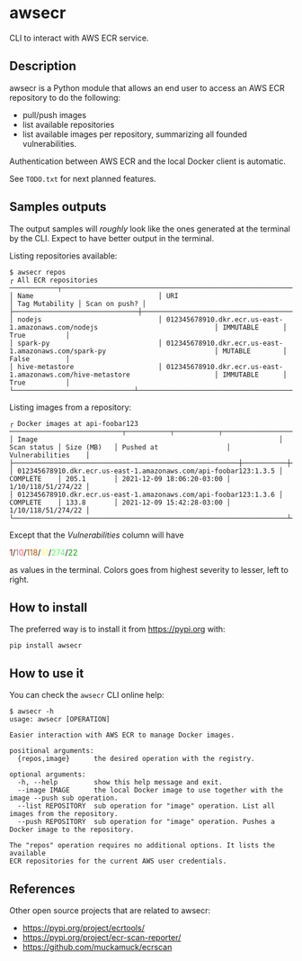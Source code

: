 # awsecr

CLI to interact with AWS ECR service.

## Description

awsecr is a Python module that allows an end user to access an AWS ECR
repository to do the following:

- pull/push images
- list available repositories
- list available images per repository, summarizing all founded vulnerabilities.

Authentication between AWS ECR and the local Docker client is automatic.

See `TODO.txt` for next planned features.

## Samples outputs

The output samples will *roughly* look like the ones generated at the terminal
by the CLI. Expect to have better output in the terminal.

Listing repositories available:

```
$ awsecr repos
┌ All ECR repositories ────────────┬───────────────────────────────────────────────────────────────────────────────────┬─────────────┐
│ Name                               │ URI                                                                             │ Tag Mutability │ Scan on push? │
├───────────────────────────────┼───────────────────────────────────────────────────────────────────────────────────┼────────────┤
│ nodejs                             │ 012345678910.dkr.ecr.us-east-1.amazonaws.com/nodejs                             │ IMMUTABLE      │ True          │
│ spark-py                           │ 012345678910.dkr.ecr.us-east-1.amazonaws.com/spark-py                           │ MUTABLE        │ False         │
│ hive-metastore                     │ 012345678910.dkr.ecr.us-east-1.amazonaws.com/hive-metastore                     │ IMMUTABLE      │ True          │
└──────────────────────────────┴────────────────────────────────────────────────────────────────────────────────────┴────────────┘
```

Listing images from a repository:

```
┌ Docker images at api-foobar123  ────────────────────────────┬───────────┬───────────┬───────────────────────┬─────────────────┐
│ Image                                                            │ Scan status │ Size (MB)   │ Pushed at                 │ Vulnerabilities    │
├────────────────────────────────────────────────────────┼───────────┼───────────┼───────────────────────┼─────────────────┤
│ 012345678910.dkr.ecr.us-east-1.amazonaws.com/api-foobar123:1.3.5 │ COMPLETE    │ 205.1       │ 2021-12-09 18:06:20-03:00 │ 1/10/118/51/274/22 │
│ 012345678910.dkr.ecr.us-east-1.amazonaws.com/api-foobar123:1.3.6 │ COMPLETE    │ 133.8       │ 2021-12-09 15:42:28-03:00 │ 1/10/118/51/274/22 │
└────────────────────────────────────────────────────────────────────┴───────────┴───────────────────────┴─────────────────┘
```

Except that the *Vulnerabilities* column will have

<div><font color="#AA0000">1</font>/<font color="#FF5555">10</font>/<font color="#AA5500">118</font>/<font color="#FFFF55">51</font>/<font color="#55FF55">274</font>/<font color="#00AA00">22</font></div>

as values in the terminal. Colors goes from highest severity to lesser, left to
right.

## How to install

The preferred way is to install it from https://pypi.org with:

```
pip install awsecr
```

## How to use it

You can check the `awsecr` CLI online help:

```
$ awsecr -h
usage: awsecr [OPERATION]

Easier interaction with AWS ECR to manage Docker images.

positional arguments:
  {repos,image}      the desired operation with the registry.

optional arguments:
  -h, --help         show this help message and exit.
  --image IMAGE      the local Docker image to use together with the image --push sub operation.
  --list REPOSITORY  sub operation for "image" operation. List all images from the repository.
  --push REPOSITORY  sub operation for "image" operation. Pushes a Docker image to the repository.

The "repos" operation requires no additional options. It lists the available
ECR repositories for the current AWS user credentials.
```

## References

Other open source projects that are related to awsecr:

- https://pypi.org/project/ecrtools/
- https://pypi.org/project/ecr-scan-reporter/
- https://github.com/muckamuck/ecrscan
